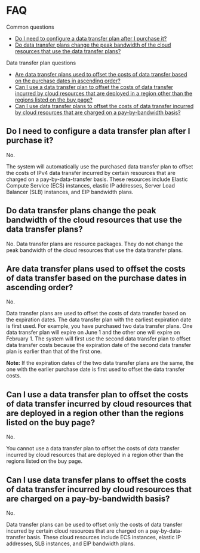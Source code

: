 # FAQ

Common questions

-   [Do I need to configure a data transfer plan after I purchase it?](#section_ykp_2cy_b2b)
-   [Do data transfer plans change the peak bandwidth of the cloud resources that use the data transfer plans?](#section_zmb_vcy_b2b)

Data transfer plan questions

-   [Are data transfer plans used to offset the costs of data transfer based on the purchase dates in ascending order?](#section_kz7_cbg_gj0)
-   [Can I use a data transfer plan to offset the costs of data transfer incurred by cloud resources that are deployed in a region other than the regions listed on the buy page?](#section_ogk_6pn_qqw)
-   [Can I use data transfer plans to offset the costs of data transfer incurred by cloud resources that are charged on a pay-by-bandwidth basis?](#section_sfe_1ar_usx)

## Do I need to configure a data transfer plan after I purchase it?

No.

The system will automatically use the purchased data transfer plan to offset the costs of IPv4 data transfer incurred by certain resources that are charged on a pay-by-data-transfer basis. These resources include Elastic Compute Service \(ECS\) instances, elastic IP addresses, Server Load Balancer \(SLB\) instances, and EIP bandwidth plans.

## Do data transfer plans change the peak bandwidth of the cloud resources that use the data transfer plans?

No. Data transfer plans are resource packages. They do not change the peak bandwidth of the cloud resources that use the data transfer plans.

## Are data transfer plans used to offset the costs of data transfer based on the purchase dates in ascending order?

No.

Data transfer plans are used to offset the costs of data transfer based on the expiration dates. The data transfer plan with the earliest expiration date is first used. For example, you have purchased two data transfer plans. One data transfer plan will expire on June 1 and the other one will expire on February 1. The system will first use the second data transfer plan to offset data transfer costs because the expiration date of the second data transfer plan is earlier than that of the first one.

**Note:** If the expiration dates of the two data transfer plans are the same, the one with the earlier purchase date is first used to offset the data transfer costs.

## Can I use a data transfer plan to offset the costs of data transfer incurred by cloud resources that are deployed in a region other than the regions listed on the buy page?

No.

You cannot use a data transfer plan to offset the costs of data transfer incurred by cloud resources that are deployed in a region other than the regions listed on the buy page.

## Can I use data transfer plans to offset the costs of data transfer incurred by cloud resources that are charged on a pay-by-bandwidth basis?

No.

Data transfer plans can be used to offset only the costs of data transfer incurred by certain cloud resources that are charged on a pay-by-data-transfer basis. These cloud resources include ECS instances, elastic IP addresses, SLB instances, and EIP bandwidth plans.

